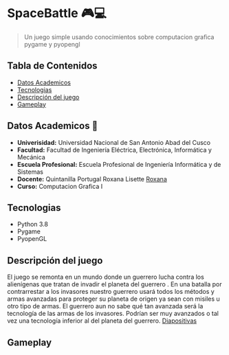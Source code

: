  # SpaceBattle :video_game::computer:

> Un juego simple usando conocimientos sobre computacion grafica pygame y pyopengl
## Tabla de Contenidos
* [Datos Academicos](#datos-academicos)
* [Tecnologias](#tecnologias)
* [Descripción del juego](#descripción-del-juego)
* [Gameplay](#gameplay)

## Datos Academicos  :school:
* **Univerisidad:** Universidad Nacional de San Antonio Abad del Cusco
* **Facultad:** Facultad de Ingeniería Eléctrica, Electrónica, Informática y Mecánica
* **Escuela Profesional:** Escuela Profesional de Ingeniería Informática y de Sistemas 
* **Docente:** Quintanilla Portugal Roxana Lisette [Roxana](https://github.com/nitanilla "Roxana")
* **Curso:** Computacion Grafica I

## Tecnologias
* Python 3.8
* Pygame
* PyopenGL
## Descripción del juego
El juego se remonta en un mundo donde un guerrero lucha contra los alienígenas que tratan de invadir el planeta del guerrero . En una batalla por contrarrestar a los invasores nuestro guerrero usará todos los métodos y armas avanzadas para proteger su planeta de origen ya sean con misiles u otro tipo de armas.
El guerrero aun no sabe qué tan avanzada será la tecnología de las armas de los invasores. Podrían ser muy avanzados o tal vez una tecnología inferior al del planeta del guerrero. [Diapositivas](https://docs.google.com/presentation/d/1RBxCoEluaXtrUG5CpEkZbaH-vCLCp7I-trZcvGzObUM/edit#slide=id.ga65b8f10e7_0_6)
## Gameplay
